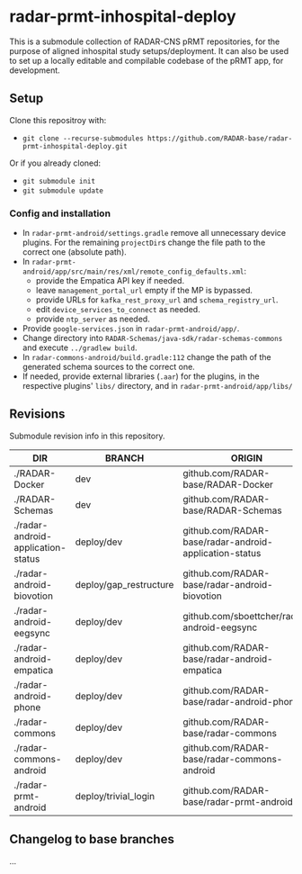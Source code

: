 # radar-prmt-inhospital-deploy
This is a submodule collection of RADAR-CNS pRMT repositories, for the purpose of aligned inhospital study setups/deployment.
It can also be used to set up a locally editable and compilable codebase of the pRMT app, for development.

## Setup
Clone this repositroy with:
- `git clone --recurse-submodules https://github.com/RADAR-base/radar-prmt-inhospital-deploy.git`

Or if you already cloned:
- `git submodule init`
- `git submodule update`

### Config and installation
- In `radar-prmt-android/settings.gradle` remove all unnecessary device plugins. For the remaining `projectDir`s change the file path to the correct one (absolute path).
- In `radar-prmt-android/app/src/main/res/xml/remote_config_defaults.xml`:
  - provide the Empatica API key if needed.
  - leave `management_portal_url` empty if the MP is bypassed.
  - provide URLs for `kafka_rest_proxy_url` and `schema_registry_url`.
  - edit `device_services_to_connect` as needed.
  - provide `ntp_server` as needed.
- Provide `google-services.json` in `radar-prmt-android/app/`.
- Change directory into `RADAR-Schemas/java-sdk/radar-schemas-commons` and execute `../gradlew build`.
- In `radar-commons-android/build.gradle:112` change the path of the generated schema sources to the correct one.
- If needed, provide external libraries (`.aar`) for the plugins, in the respective plugins' `libs/` directory, and in `radar-prmt-android/app/libs/`

## Revisions
Submodule revision info in this repository.

| DIR                                 | BRANCH                     | ORIGIN                                                  | REV     |
|-------------------------------------|----------------------------|---------------------------------------------------------|---------|
| ./RADAR-Docker                      | dev                        | github.com/RADAR-base/RADAR-Docker                      | 185438e |
| ./RADAR-Schemas                     | dev                        | github.com/RADAR-base/RADAR-Schemas                     | 63431a1 |
| ./radar-android-application-status  | deploy/dev                 | github.com/RADAR-base/radar-android-application-status  | 0deac16 |
| ./radar-android-biovotion           | deploy/gap_restructure     | github.com/RADAR-base/radar-android-biovotion           | dfd39b9 |
| ./radar-android-eegsync             | deploy/dev                 | github.com/sboettcher/radar-android-eegsync             | d986b60 |
| ./radar-android-empatica            | deploy/dev                 | github.com/RADAR-base/radar-android-empatica            | 6c40f04 |
| ./radar-android-phone               | deploy/dev                 | github.com/RADAR-base/radar-android-phone               | 94a1ffe |
| ./radar-commons                     | deploy/dev                 | github.com/RADAR-base/radar-commons                     | 7f37cb3 |
| ./radar-commons-android             | deploy/dev                 | github.com/RADAR-base/radar-commons-android             | a92e351 |
| ./radar-prmt-android                | deploy/trivial_login       | github.com/RADAR-base/radar-prmt-android                | 1952673 |

## Changelog to base branches
...

